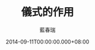 ---
issue: 87
title: 儀式的作用
author: 藍春瑞
date: 2014-09-11T00:00:00.000+08:00
topic: 文史
difficulty: 3
wikidata: Q98095434
wikidata_link: https://www.wikidata.org/wiki/Q98095434
---